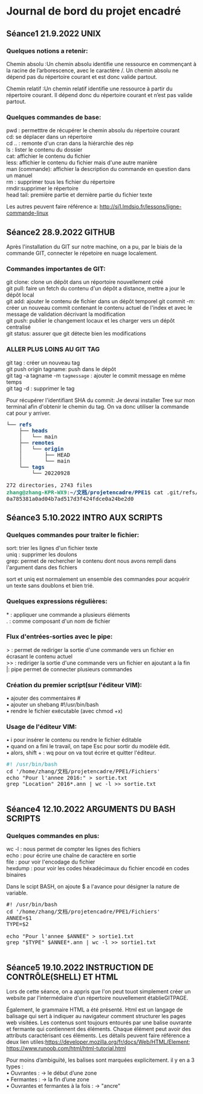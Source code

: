 # Journal de bord du projet encadré   
## Séance1 21.9.2022 UNIX

### Quelques notions a retenir:

Chemin absolu :Un chemin absolu identifie une ressource en commençant à la racine de l’arborescence, avec le caractère /. Un chemin absolu ne dépend pas du répertoire courant et est donc valide partout.

Chemin relatif :Un chemin relatif identifie une ressource à partir du répertoire courant. Il dépend donc du répertoire courant et n’est pas valide partout.

### Quelques commandes de base:

pwd : permetttre de récupérer le chemin absolu du répertoire courant   
cd: se déplacer dans un répertoire   	
cd .. : remonte d'un cran dans la hiérarchie des rép   
ls : lister le contenu du dossier   
cat: affichier le contenu du fichier   
less: affichier le contenu du fichier mais d'une autre manière   
man (commande): affichier la description du commande en question dans un manuel   
rm : supprimer tous les fichier du répertoire   
rmdir:supprimer le répertoire   
head tail: première partie et dernière partie du fichier texte      

Les autres peuvent faire référence a: http://si1.lmdsio.fr/lessons/ligne-commande-linux   


## Séance2 28.9.2022 GITHUB   

Après l'installation du GIT sur notre machine, on a pu, par le biais de la commande GIT, connecter le répetoire en nuage localement.  

### Commandes importantes de GIT:   
git clone: clone un dépôt dans un réportoire nouvellement créé  
git pull: faire un fetch du contenu d'un dépôt a distance, mettre a jour le dépôt local   
git add: ajouter le contenu de fichier dans un dépôt temporel
git commit -m: créer un nouveau commit contenant le contenu actuel de l'index et avec le message de validation décrivant la modification   
git push: publier le changement locaux et les charger vers un dépôt centralisé    
git status: assurer que git détecte bien les modifications

### ALLER PLUS LOINS AU GIT TAG
git tag : créer un nouveau tag   
git push origin tagname: push dans le dépôt   
git tag -a tagname -m `tagmessage` : ajouter le commit message en même temps   
git tag -d : supprimer le tag   

Pour récupérer l'identifiant SHA du commit:
Je devrai installer Tree sur mon terminal afin d'obtenir le chemin du tag. On va donc utiliser la commande cat pour y arriver.

<pre>└── <font color="#12488B"><b>refs</b></font>
    ├── <font color="#12488B"><b>heads</b></font>
    │   └── main
    ├── <font color="#12488B"><b>remotes</b></font>
    │   └── <font color="#12488B"><b>origin</b></font>
    │       ├── HEAD
    │       └── main
    └── <font color="#12488B"><b>tags</b></font>
        └── 20220928

272 directories, 2743 files
<font color="#26A269"><b>zhang@zhang-KPR-WX9</b></font>:<font color="#12488B"><b>~/文档/projetencadre/PPE1</b></font>$ cat .git/refs/tags/20220928
0a785381a0ad04b7ad517d3f424fdce0a24be2d0
</pre>

## Séance3 5.10.2022 INTRO AUX SCRIPTS

### Quelques commandes pour traiter le fichier:
sort: trier les lignes d'un fichier texte   
uniq : supprimer les doulons    
grep: permet de rechercher le contenu dont nous avons rempli dans l'argument dans des fichiers  

sort et uniq est normalement un ensemble des commandes pour acquérir un texte sans doublons et bien trié.

### Quelques expressions régulières:  
\* : appliquer une commande a plusieurs éléments  
\. : comme composant d'un nom de fichier

### Flux d'entrées-sorties avec le pipe:     
\> : permet de rediriger la sortie d'une commande vers un fichier en écrasant le contenu actuel   
\>\> :  rediriger la sortie d'une commande vers un fichier en ajoutant a la fin  
|: pipe permet de connecter plusieurs commandes

### Création du premier script(sur l'éditeur VIM):
• ajouter des commentaires #   
• ajouter un shebang #!/usr/bin/bash    
• rendre le fichier exécutable (avec chmod +x)   

### Usage de l'éditeur VIM:
• i pour insérer le contenu ou rendre le fichier éditable   
• quand on a fini le travail, on tape Esc pour sortir du modèle édit.   
• alors, shift + : wq pour on va tout écrire et quitter l'éditeur.  


<pre><font color="#2AA1B3">#! /usr/bin/bash</font>
cd &apos;/home/zhang/文档/projetencadre/PPE1/Fichiers&apos;
echo &quot;Pour l&apos;annee 2016:&quot; &gt; sortie.txt
grep &quot;Location&quot; 2016*.ann | wc -l &gt;&gt; sortie.txt 

</pre>


## Séance4 12.10.2022 ARGUMENTS DU BASH SCRIPTS

### Quelques commandes en plus:
wc -l : nous permet de compter les lignes des fichiers    
echo : pour écrire une chaîne de caractère en sortie    
file : pour voir l'encodage du fichier    
hexdump : pour voir les codes héxadécimaux du fichier encodé en codes binaires   

Dans le scipt BASH, on ajoute $ a l'avance pour désigner la nature de variable.  

<pre>#! /usr/bin/bash
cd &apos;/home/zhang/文档/projetencadre/PPE1/Fichiers&apos;                         
ANNEE=$1
TYPE=$2

echo &quot;Pour l&apos;annee $ANNEE&quot; &gt; sortie1.txt
grep &quot;$TYPE&quot; $ANNEE*.ann | wc -l &gt;&gt; sortie1.txt
<font color="#2A7BDE">                                                   </font></pre>

## Séance5 19.10.2022 INSTRUCTION DE CONTRÔLE(SHELL) ET HTML 
Lors de cette séance, on a appris que l'on peut touot simplement créer un website par l'intermédiaire d'un répertoire nouvellement établieGITPAGE.   

Également, le grammaire HTML a été présenté. Html est un langage de balisage qui sert à indiquer au navigateur comment structurer les pages web visitées. Les contenus sont toujours entourés par une balise ouvrante et fermante qui contiennent des éléments. Chaque élément peut avoir des attributs caractérisant ces éléments. Les détails peuvent faire référence a deux lien utiles:https://developer.mozilla.org/fr/docs/Web/HTML/Element; https://www.runoob.com/html/html-tutorial.html   

Pour moins d’ambiguïté, les balises sont marquées explicitement. il y en a 3 types :  
• Ouvrantes : <balise> → le début d’une zone  
• Fermantes : </balise> → la fin d’une zone  
• Ouvrantes et fermantes à la fois : <balise/> → "ancre"  



